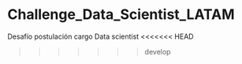# Challenge_Data_Scientist_LATAM
Desafío postulación cargo Data scientist
<<<<<<< HEAD



>>>>>>> develop
